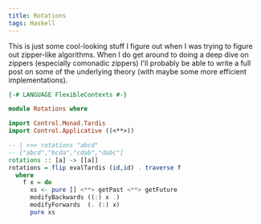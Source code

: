 ```yaml
---
title: Rotations
tags: Haskell
---
```


This is just some cool-looking stuff I figure out when I was trying to figure out zipper-like algorithms. When I do get around to doing a deep dive on zippers (especially comonadic zippers) I'll probably be able to write a full post on some of the underlying theory (with maybe some more efficient implementations).

```haskell
{-# LANGUAGE FlexibleContexts #-}

module Rotations where

import Control.Monad.Tardis
import Control.Applicative ((<**>))

-- | >>> rotations "abcd"
-- ["abcd","bcda","cdab","dabc"]
rotations :: [a] -> [[a]]
rotations = flip evalTardis (id,id) . traverse f
  where
    f x = do
      xs <- pure [] <**> getPast <**> getFuture
      modifyBackwards ((:) x .)
      modifyForwards  (. (:) x)
      pure xs
```
